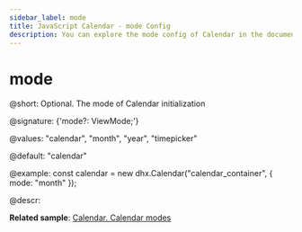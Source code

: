 ```yaml
---
sidebar_label: mode
title: JavaScript Calendar - mode Config 
description: You can explore the mode config of Calendar in the documentation of the DHTMLX JavaScript UI library. Browse developer guides and API reference, try out code examples and live demos, and download a free 30-day evaluation version of DHTMLX Suite 7.
---
```


# mode

@short: Optional. The mode of Calendar initialization

@signature: {'mode?: ViewMode;'}

@values: "calendar", "month", "year", "timepicker"

@default: "calendar"

@example:
const calendar = new dhx.Calendar("calendar_container", {
    mode: "month"
});

@descr:

**Related sample**: [Calendar. Calendar modes](https://snippet.dhtmlx.com/n9q0tc0q)

[comment]: # (@related: calendar/how_to_start.md#initialize-calendar calendar/configuring.md#calendarmodes)
